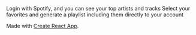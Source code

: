 Login with Spotify, and you can see your top artists and tracks
Select your favorites and generate a playlist including them directly to your account 

Made with [Create React App](https://github.com/facebook/create-react-app).
